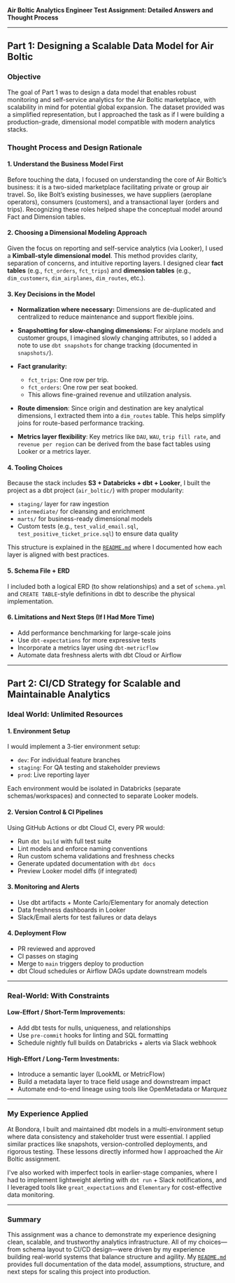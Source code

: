 **Air Boltic Analytics Engineer Test Assignment: Detailed Answers and Thought Process**

---

## Part 1: Designing a Scalable Data Model for Air Boltic

### Objective

The goal of Part 1 was to design a data model that enables robust monitoring and self-service analytics for the Air Boltic marketplace, with scalability in mind for potential global expansion. The dataset provided was a simplified representation, but I approached the task as if I were building a production-grade, dimensional model compatible with modern analytics stacks.

### Thought Process and Design Rationale

#### 1. **Understand the Business Model First**

Before touching the data, I focused on understanding the core of Air Boltic’s business: it is a two-sided marketplace facilitating private or group air travel. So, like Bolt’s existing businesses, we have suppliers (aeroplane operators), consumers (customers), and a transactional layer (orders and trips). Recognizing these roles helped shape the conceptual model around Fact and Dimension tables.

#### 2. **Choosing a Dimensional Modeling Approach**

Given the focus on reporting and self-service analytics (via Looker), I used a **Kimball-style dimensional model**. This method provides clarity, separation of concerns, and intuitive reporting layers. I designed clear **fact tables** (e.g., `fct_orders`, `fct_trips`) and **dimension tables** (e.g., `dim_customers`, `dim_airplanes`, `dim_routes`, etc.).

#### 3. **Key Decisions in the Model**

* **Normalization where necessary:** Dimensions are de-duplicated and centralized to reduce maintenance and support flexible joins.
* **Snapshotting for slow-changing dimensions:** For airplane models and customer groups, I imagined slowly changing attributes, so I added a note to use `dbt snapshots` for change tracking (documented in `snapshots/`).
* **Fact granularity:**

  * `fct_trips`: One row per trip.
  * `fct_orders`: One row per seat booked.
  * This allows fine-grained revenue and utilization analysis.
* **Route dimension**: Since origin and destination are key analytical dimensions, I extracted them into a `dim_routes` table. This helps simplify joins for route-based performance tracking.
* **Metrics layer flexibility**: Key metrics like `DAU`, `WAU`, `trip fill rate`, and `revenue per region` can be derived from the base fact tables using Looker or a metrics layer.

#### 4. **Tooling Choices**

Because the stack includes **S3 + Databricks + dbt + Looker**, I built the project as a dbt project (`air_boltic/`) with proper modularity:

* `staging/` layer for raw ingestion
* `intermediate/` for cleansing and enrichment
* `marts/` for business-ready dimensional models
* Custom tests (e.g., `test_valid_email.sql`, `test_positive_ticket_price.sql`) to ensure data quality

This structure is explained in the [`README.md`](https://github.com/prakhar-sriv/air-boltic-analytics/blob/main/README.md) where I documented how each layer is aligned with best practices.

#### 5. **Schema File + ERD**

I included both a logical ERD (to show relationships) and a set of `schema.yml` and `CREATE TABLE`-style definitions in dbt to describe the physical implementation.

#### 6. **Limitations and Next Steps (If I Had More Time)**

* Add performance benchmarking for large-scale joins
* Use `dbt-expectations` for more expressive tests
* Incorporate a metrics layer using `dbt-metricflow`
* Automate data freshness alerts with dbt Cloud or Airflow

---

## Part 2: CI/CD Strategy for Scalable and Maintainable Analytics

### Ideal World: Unlimited Resources

#### 1. **Environment Setup**

I would implement a 3-tier environment setup:

* `dev`: For individual feature branches
* `staging`: For QA testing and stakeholder previews
* `prod`: Live reporting layer

Each environment would be isolated in Databricks (separate schemas/workspaces) and connected to separate Looker models.

#### 2. **Version Control & CI Pipelines**

Using GitHub Actions or dbt Cloud CI, every PR would:

* Run `dbt build` with full test suite
* Lint models and enforce naming conventions
* Run custom schema validations and freshness checks
* Generate updated documentation with `dbt docs`
* Preview Looker model diffs (if integrated)

#### 3. **Monitoring and Alerts**

* Use dbt artifacts + Monte Carlo/Elementary for anomaly detection
* Data freshness dashboards in Looker
* Slack/Email alerts for test failures or data delays

#### 4. **Deployment Flow**

* PR reviewed and approved
* CI passes on staging
* Merge to `main` triggers deploy to production
* dbt Cloud schedules or Airflow DAGs update downstream models

---

### Real-World: With Constraints

#### Low-Effort / Short-Term Improvements:

* Add dbt tests for nulls, uniqueness, and relationships
* Use `pre-commit` hooks for linting and SQL formatting
* Schedule nightly full builds on Databricks + alerts via Slack webhook

#### High-Effort / Long-Term Investments:

* Introduce a semantic layer (LookML or MetricFlow)
* Build a metadata layer to trace field usage and downstream impact
* Automate end-to-end lineage using tools like OpenMetadata or Marquez

---

### My Experience Applied

At Bondora, I built and maintained dbt models in a multi-environment setup where data consistency and stakeholder trust were essential. I applied similar practices like snapshots, version-controlled deployments, and rigorous testing. These lessons directly informed how I approached the Air Boltic assignment.

I've also worked with imperfect tools in earlier-stage companies, where I had to implement lightweight alerting with `dbt run` + Slack notifications, and I leveraged tools like `great_expectations` and `Elementary` for cost-effective data monitoring.

---

### Summary

This assignment was a chance to demonstrate my experience designing clean, scalable, and trustworthy analytics infrastructure. All of my choices—from schema layout to CI/CD design—were driven by my experience building real-world systems that balance structure and agility. My [`README.md`](https://github.com/prakhar-sriv/air-boltic-analytics/blob/main/README.md) provides full documentation of the data model, assumptions, structure, and next steps for scaling this project into production.
